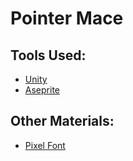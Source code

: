 # Pointer Mace

## Tools Used:
- [Unity](https://unity.com/)
- [Aseprite](https://www.aseprite.org/)

## Other Materials:
- [Pixel Font](https://www.dafont.com/vcr-osd-mono.font)
